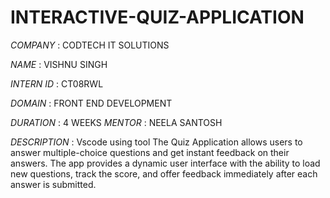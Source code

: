 # INTERACTIVE-QUIZ-APPLICATION

*COMPANY* : CODTECH IT SOLUTIONS

*NAME* : VISHNU SINGH

*INTERN ID* : CT08RWL

*DOMAIN* : FRONT END DEVELOPMENT

*DURATION* : 4 WEEKS
 *MENTOR* : NEELA SANTOSH

*DESCRIPTION* : Vscode using tool The Quiz Application allows users to answer multiple-choice questions and get instant feedback on their answers. The app provides a dynamic user interface with the ability to load new questions, track the score, and offer feedback immediately after each answer is submitted.
